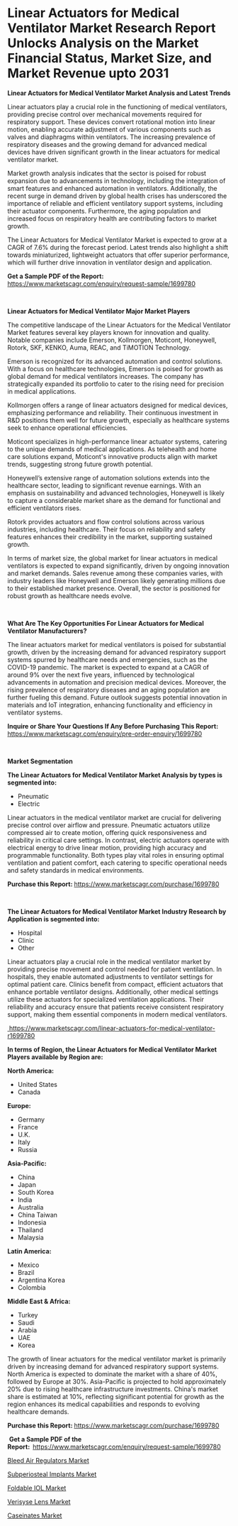 <p><h1>Linear Actuators for Medical Ventilator Market Research Report Unlocks Analysis on the Market Financial Status, Market Size, and Market Revenue upto 2031</h1></p><p><strong>Linear Actuators for Medical Ventilator Market Analysis and Latest Trends</strong></p>
<p><p>Linear actuators play a crucial role in the functioning of medical ventilators, providing precise control over mechanical movements required for respiratory support. These devices convert rotational motion into linear motion, enabling accurate adjustment of various components such as valves and diaphragms within ventilators. The increasing prevalence of respiratory diseases and the growing demand for advanced medical devices have driven significant growth in the linear actuators for medical ventilator market.</p><p>Market growth analysis indicates that the sector is poised for robust expansion due to advancements in technology, including the integration of smart features and enhanced automation in ventilators. Additionally, the recent surge in demand driven by global health crises has underscored the importance of reliable and efficient ventilatory support systems, including their actuator components. Furthermore, the aging population and increased focus on respiratory health are contributing factors to market growth.</p><p>The Linear Actuators for Medical Ventilator Market is expected to grow at a CAGR of 7.6% during the forecast period. Latest trends also highlight a shift towards miniaturized, lightweight actuators that offer superior performance, which will further drive innovation in ventilator design and application.</p></p>
<p><strong>Get a Sample PDF of the Report:&nbsp;</strong> <a href="https://www.marketscagr.com/enquiry/request-sample/1699780?utm_campaign=1285&utm_medium=2&utm_source=Github&utm_content=ia&utm_term=20102024&utm_id=linear-actuators-for-medical-ventilator">https://www.marketscagr.com/enquiry/request-sample/1699780</a></p>
<p>&nbsp;</p>
<p><strong>Linear Actuators for Medical Ventilator Major Market Players</strong></p>
<p><p>The competitive landscape of the Linear Actuators for the Medical Ventilator Market features several key players known for innovation and quality. Notable companies include Emerson, Kollmorgen, Moticont, Honeywell, Rotork, SKF, KENKO, Auma, REAC, and TiMOTION Technology.</p><p>Emerson is recognized for its advanced automation and control solutions. With a focus on healthcare technologies, Emerson is poised for growth as global demand for medical ventilators increases. The company has strategically expanded its portfolio to cater to the rising need for precision in medical applications.</p><p>Kollmorgen offers a range of linear actuators designed for medical devices, emphasizing performance and reliability. Their continuous investment in R&D positions them well for future growth, especially as healthcare systems seek to enhance operational efficiencies.</p><p>Moticont specializes in high-performance linear actuator systems, catering to the unique demands of medical applications. As telehealth and home care solutions expand, Moticont's innovative products align with market trends, suggesting strong future growth potential.</p><p>Honeywell’s extensive range of automation solutions extends into the healthcare sector, leading to significant revenue earnings. With an emphasis on sustainability and advanced technologies, Honeywell is likely to capture a considerable market share as the demand for functional and efficient ventilators rises.</p><p>Rotork provides actuators and flow control solutions across various industries, including healthcare. Their focus on reliability and safety features enhances their credibility in the market, supporting sustained growth.</p><p>In terms of market size, the global market for linear actuators in medical ventilators is expected to expand significantly, driven by ongoing innovation and market demands. Sales revenue among these companies varies, with industry leaders like Honeywell and Emerson likely generating millions due to their established market presence. Overall, the sector is positioned for robust growth as healthcare needs evolve.</p></p>
<p>&nbsp;</p>
<p><strong>What Are The Key Opportunities For Linear Actuators for Medical Ventilator Manufacturers?</strong></p>
<p><p>The linear actuators market for medical ventilators is poised for substantial growth, driven by the increasing demand for advanced respiratory support systems spurred by healthcare needs and emergencies, such as the COVID-19 pandemic. The market is expected to expand at a CAGR of around 9% over the next five years, influenced by technological advancements in automation and precision medical devices. Moreover, the rising prevalence of respiratory diseases and an aging population are further fueling this demand. Future outlook suggests potential innovation in materials and IoT integration, enhancing functionality and efficiency in ventilator systems.</p></p>
<p><strong>Inquire or Share Your Questions If Any Before Purchasing This Report:</strong> <a href="https://www.marketscagr.com/enquiry/pre-order-enquiry/1699780?utm_campaign=1285&utm_medium=2&utm_source=Github&utm_content=ia&utm_term=20102024&utm_id=linear-actuators-for-medical-ventilator">https://www.marketscagr.com/enquiry/pre-order-enquiry/1699780</a></p>
<p>&nbsp;</p>
<p><strong>Market Segmentation</strong></p>
<p><strong>The Linear Actuators for Medical Ventilator Market Analysis by types is segmented into:</strong></p>
<p><ul><li>Pneumatic</li><li>Electric</li></ul></p>
<p><p>Linear actuators in the medical ventilator market are crucial for delivering precise control over airflow and pressure. Pneumatic actuators utilize compressed air to create motion, offering quick responsiveness and reliability in critical care settings. In contrast, electric actuators operate with electrical energy to drive linear motion, providing high accuracy and programmable functionality. Both types play vital roles in ensuring optimal ventilation and patient comfort, each catering to specific operational needs and safety standards in medical environments.</p></p>
<p><strong>Purchase this Report:&nbsp;</strong><a href="https://www.marketscagr.com/purchase/1699780?utm_campaign=1285&utm_medium=2&utm_source=Github&utm_content=ia&utm_term=20102024&utm_id=linear-actuators-for-medical-ventilator">https://www.marketscagr.com/purchase/1699780</a></p>
<p>&nbsp;</p>
<p><strong>The Linear Actuators for Medical Ventilator Market Industry Research by Application is segmented into:</strong></p>
<p><ul><li>Hospital</li><li>Clinic</li><li>Other</li></ul></p>
<p><p>Linear actuators play a crucial role in the medical ventilator market by providing precise movement and control needed for patient ventilation. In hospitals, they enable automated adjustments to ventilator settings for optimal patient care. Clinics benefit from compact, efficient actuators that enhance portable ventilator designs. Additionally, other medical settings utilize these actuators for specialized ventilation applications. Their reliability and accuracy ensure that patients receive consistent respiratory support, making them essential components in modern medical ventilators.</p></p>
<p><a href="https://www.marketscagr.com/linear-actuators-for-medical-ventilator-r1699780?utm_campaign=1285&utm_medium=2&utm_source=Github&utm_content=ia&utm_term=20102024&utm_id=linear-actuators-for-medical-ventilator">&nbsp;https://www.marketscagr.com/linear-actuators-for-medical-ventilator-r1699780</a></p>
<p><strong>In terms of Region, the Linear Actuators for Medical Ventilator Market Players available by Region are:</strong></p>
<p>
    <p> <strong> North America: </strong>
        <ul>
            <li>United States</li>
            <li>Canada</li>
        </ul>
        </p> 
    <p> <strong> Europe: </strong>
        <ul>
            <li>Germany</li>
            <li>France</li>
            <li>U.K.</li>
            <li>Italy</li>
            <li>Russia</li>
        </ul>
        </p> 
    <p> <strong> Asia-Pacific: </strong>
        <ul>
            <li>China</li>
            <li>Japan</li>
            <li>South Korea</li>
            <li>India</li>
            <li>Australia</li>
            <li>China Taiwan</li>
            <li>Indonesia</li>
            <li>Thailand</li>
            <li>Malaysia</li>
        </ul>
        </p> 
    <p> <strong> Latin America: </strong>
        <ul>
            <li>Mexico</li>
            <li>Brazil</li>
            <li>Argentina Korea</li>
            <li>Colombia</li>
        </ul>
        </p> 
    <p> <strong> Middle East & Africa: </strong>
        <ul>
            <li>Turkey</li>
            <li>Saudi</li>
            <li>Arabia</li>
            <li>UAE</li>
            <li>Korea</li>
        </ul>
    </p>
    </p>
<p><p>The growth of linear actuators for the medical ventilator market is primarily driven by increasing demand for advanced respiratory support systems. North America is expected to dominate the market with a share of 40%, followed by Europe at 30%. Asia-Pacific is projected to hold approximately 20% due to rising healthcare infrastructure investments. China's market share is estimated at 10%, reflecting significant potential for growth as the region enhances its medical capabilities and responds to evolving healthcare demands.</p></p>
<p><strong>Purchase this Report: </strong><a href="https://www.marketscagr.com/purchase/1699780?utm_campaign=1285&utm_medium=2&utm_source=Github&utm_content=ia&utm_term=20102024&utm_id=linear-actuators-for-medical-ventilator">https://www.marketscagr.com/purchase/1699780</a></p>
<p>&nbsp;<strong>Get a Sample PDF of the Report:&nbsp;&nbsp;</strong><a href="https://www.marketscagr.com/enquiry/request-sample/1699780?utm_campaign=1285&utm_medium=2&utm_source=Github&utm_content=ia&utm_term=20102024&utm_id=linear-actuators-for-medical-ventilator">https://www.marketscagr.com/enquiry/request-sample/1699780</a></p>
<p><strong></strong></p>
<p><p><a href="https://github.com/joannesouthgate/Market-Research-Report-List-5/blob/main/bleed-air-regulators-market.md?utm_campaign=1285&utm_medium=2&utm_source=Github&utm_content=ia&utm_term=20102024&utm_id=linear-actuators-for-medical-ventilator">Bleed Air Regulators Market</a></p><p><a href="https://www.linkedin.com/pulse/insights-subperiosteal-implants-market-players-size-geographical-4f0ne?utm_campaign=1285&utm_medium=2&utm_source=Github&utm_content=ia&utm_term=20102024&utm_id=linear-actuators-for-medical-ventilator">Subperiosteal Implants Market</a></p><p><a href="https://www.linkedin.com/pulse/strategic-roadmap-global-foldable-iol-market-insights-yyr9e?utm_campaign=1285&utm_medium=2&utm_source=Github&utm_content=ia&utm_term=20102024&utm_id=linear-actuators-for-medical-ventilator">Foldable IOL Market</a></p><p><a href="https://www.linkedin.com/pulse/investment-opportunities-verisyse-lens-sector-risk-analysis-roi-obwje?utm_campaign=1285&utm_medium=2&utm_source=Github&utm_content=ia&utm_term=20102024&utm_id=linear-actuators-for-medical-ventilator">Verisyse Lens Market</a></p><p><a href="https://www.linkedin.com/pulse/caseinates-market-consolidation-impact-structure-2024-2031-e5ize?utm_campaign=1285&utm_medium=2&utm_source=Github&utm_content=ia&utm_term=20102024&utm_id=linear-actuators-for-medical-ventilator">Caseinates Market</a></p></p>
